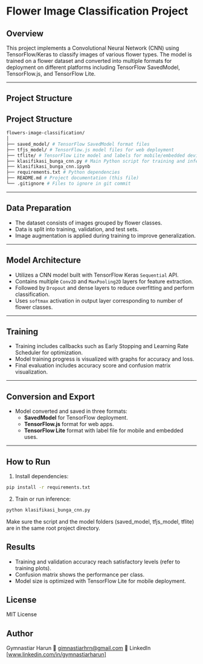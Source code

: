 # Flower Image Classification Project

## Overview

This project implements a Convolutional Neural Network (CNN) using TensorFlow/Keras to classify images of various flower types. The model is trained on a flower dataset and converted into multiple formats for deployment on different platforms including TensorFlow SavedModel, TensorFlow.js, and TensorFlow Lite.

---

## Project Structure



## Project Structure
```bash
flowers-image-classification/
│
├── saved_model/ # TensorFlow SavedModel format files
├── tfjs_model/ # TensorFlow.js model files for web deployment
├── tflite/ # TensorFlow Lite model and labels for mobile/embedded devices
├── klasifikasi_bunga_cnn.py # Main Python script for training and inference
├── klasifikasi_bunga_cnn.ipynb
├── requirements.txt # Python dependencies
├── README.md # Project documentation (this file)
└── .gitignore # Files to ignore in git commit
```

---

## Data Preparation

- The dataset consists of images grouped by flower classes.
- Data is split into training, validation, and test sets.
- Image augmentation is applied during training to improve generalization.

---

## Model Architecture

- Utilizes a CNN model built with TensorFlow Keras `Sequential` API.
- Contains multiple `Conv2D` and `MaxPooling2D` layers for feature extraction.
- Followed by `Dropout` and dense layers to reduce overfitting and perform classification.
- Uses `softmax` activation in output layer corresponding to number of flower classes.

---

## Training

- Training includes callbacks such as Early Stopping and Learning Rate Scheduler for optimization.
- Model training progress is visualized with graphs for accuracy and loss.
- Final evaluation includes accuracy score and confusion matrix visualization.

---

## Conversion and Export

- Model converted and saved in three formats:
  - **SavedModel** for TensorFlow deployment.
  - **TensorFlow.js** format for web apps.
  - **TensorFlow Lite** format with label file for mobile and embedded uses.

---

## How to Run

1. Install dependencies:

```bash
pip install -r requirements.txt
```

2. Train or run inference:

```bash
python klasifikasi_bunga_cnn.py
```
Make sure the script and the model folders (saved_model, tfjs_model, tflite) are in the same root project directory.

## Results

- Training and validation accuracy reach satisfactory levels (refer to training plots).
- Confusion matrix shows the performance per class.
- Model size is optimized with TensorFlow Lite for mobile deployment.

## License

MIT License 

## Author

Gymnastiar Harun 📧 gimnastiarhrn@gmail.com 🔗 LinkedIn [www.linkedin.com/in/gymnastiarharun]